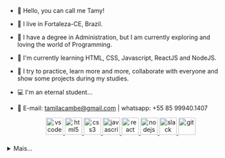 
- 🙂 Hello, you can call me Tamy!
- 🌴 I live in Fortaleza-CE, Brazil.
- 💙 I have a degree in Administration, but I am currently exploring and loving the world of Programming.
- 🎯 I'm currently learning HTML, CSS, Javascript, ReactJS and NodeJS.
- 👯 I try to practice, learn more and more, collaborate with everyone and show some projects during my studies.
- 💻 I'm an eternal student...
- 📲 E-mail: tamilacambe@gmail.com | whatsapp: +55 85 99940.1407


  <p align="center">
   <a href="https://code.visualstudio.com/">
      <img src="https://cdn.jsdelivr.net/gh/devicons/devicon/icons/vscode/vscode-original.svg" alt="vscode" width="40" height="40"/>
   </a>
   <a href="https://developer.mozilla.org/pt-BR/docs/Web/HTML">
      <img src="https://cdn.jsdelivr.net/gh/devicons/devicon/icons/html5/html5-plain.svg" alt="html5" width="40" height="40"/>
   </a>
   <a href="https://developer.mozilla.org/pt-BR/docs/Web/CSS">
      <img src="https://cdn.jsdelivr.net/gh/devicons/devicon/icons/css3/css3-plain.svg" alt="css3" width="40" height="40"/>
   </a>
   <a href="https://developer.mozilla.org/en-US/docs/Web/JavaScript">
      <img src="https://cdn.jsdelivr.net/gh/devicons/devicon/icons/javascript/javascript-original.svg" alt="javascript" width="40" height="40"/>
   </a>
  <a href="https://pt-br.reactjs.org">
    <img src="https://upload.wikimedia.org/wikipedia/commons/a/a7/React-icon.svg" alt="react" width="40" height="40"/>
  </a>
   <a href="https://nodejs.org">
      <img src="https://cdn.jsdelivr.net/gh/devicons/devicon/icons/nodejs/nodejs-original.svg" alt="nodejs" width="40" height="40"/>
   </a>
   <a href="https://www.slack.com">
      <img src="https://cdn.jsdelivr.net/gh/devicons/devicon/icons/slack/slack-original.svg" alt="slack" width="40" height="40"/>
   </a>
   <a href="https://git-scm.com/">
      <img src="https://cdn.jsdelivr.net/gh/devicons/devicon/icons/git/git-original.svg" alt="git" width="40" height="40"/>
   </a>
</p>
<h4 align="center"> </h4>
<details>
<summary>Mais...</summary>
<h1 align="center"><img src="https://media.giphy.com/media/hvRJCLFzcasrR4ia7z/giphy.gif" width="25px">Tamila Cambé</h1></img>

<p align="center">
  <a href="https://github.com/TamilaCambe">
    <img
      align="center"
      height="150em"
      src="https://github-readme-stats.vercel.app/api?username=TamilaCambe&show_icons=true&include_all_commits=true&count_private=true&theme=radical"
    />
  </a>
  <a href="https://github.com/TamilaCambe">
    <img
      align="center"
      height="150em"
      src="https://github-readme-stats.vercel.app/api/top-langs/?username=TamilaCambe&show_icons=true&include_all_commits=true&count_private=true&layout=compact&theme=radical"
    />
  </a>
</p>


<p align="center">
  <a href="https://github.com/TamilaCambe">
    <img
      align="center"
      src="https://github-profile-trophy.vercel.app/?username=TamilaCambe&theme=onedark&no-frame=true&row=1&&margin-w=20&no-bg=true"
    />
  </a>
</a>
</p>


<p align="center">
  <a href="https://github.com/TamilaCambe?tab=repositories">
    
  </a>
</p>

<h5 align="center">@TamilaCambe</h5>
</details>
